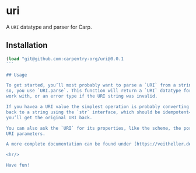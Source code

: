# uri

A `URI` datatype and parser for Carp.

## Installation

````clojure
(load "git@github.com:carpentry-org/uri@0.0.1
```

## Usage

To get started, you’ll most probably want to parse a `URI` from a string. To do
so, you use `URI.parse`. This function will return a `URI` datatype for you to
work with, or an error type if the URI string was invalid.

If you havea a URI value the simplest operation is probably converting the URI
back to a string using the `str` interface, which should be idempotent—i.e.
you’ll get the original URI back.

You can also ask the `URI` for its properties, like the scheme, the port, or the
URI parameters.

A more complete documentation can be found under [https://veitheller.de/uri/](https://veitheller.de/uri)!

<hr/>

Have fun!
